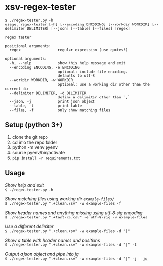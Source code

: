 # xsv-regex-tester

```
$ ./regex-tester.py -h
usage: regex-tester [-h] [--encoding ENCODING] [--workdir WORKDIR] [--delimiter DELIMITER] [--json] [--table] [--files] [regex]

regex tester

positional arguments:
  regex                 regular expression (use quotes!)

optional arguments:
  -h, --help            show this help message and exit
  --encoding ENCODING, -e ENCODING
                        optional: include file encoding.
                        defaults to utf-8
  --workdir WORKDIR, -w WORKDIR
                        optional: use a working dir other than the current dir
  --delimiter DELIMITER, -d DELIMITER
                        define a delimiter other than `,`
  --json, -j            print json object
  --table, -t           print table
  --files, -f           only show matching files
```

## Setup (python 3+) 
  
1. clone the git repo
2. cd into the repo folder
3. python -m venv pyenv
4. source pyenv/bin/activate
5. `pip install -r requirements.txt`
  
## Usage  
  
_Show help and exit_   
`$ ./regex-tester.py -h`  
  
_Show matching files using working dir `example-files/`_   
`$ ./regex-tester.py ".+clean.csv" -w example-files -f`  

_Show header names and anything missing using utf-8-sig encoding_   
`$ ./regex-tester.py ".+test-ca.csv" -e utf-8-sig -w example-files`  

_Use a different delimiter_    
`$ ./regex-tester.py ".+clean.csv" -w example-files -d "|"`  
  
_Show a table with header names and positions_  
`$ ./regex-tester.py ".+clean.csv" -w example-files -d "|" -t`  
  
_Output a json object and pipe into jq_  
`$ ./regex-tester.py ".+clean.csv" -w example-files -d "|" -j | jq`  
